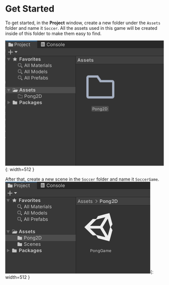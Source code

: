 # **Get Started**

To get started, in the **Project** window, create a new folder under the `Assets` folder and name it `Soccer`. All the assets used in this game will be created inside of this folder to make them easy to find.

![img](./../../assets/pong2d/pong2d_getstarted.png){: width=512 }

After that, create a new scene in the `Soccer` folder and name it `SoccerGame`.
![img](./../../assets/pong2d/pong2d_ponggamescene.png){: width=512 }